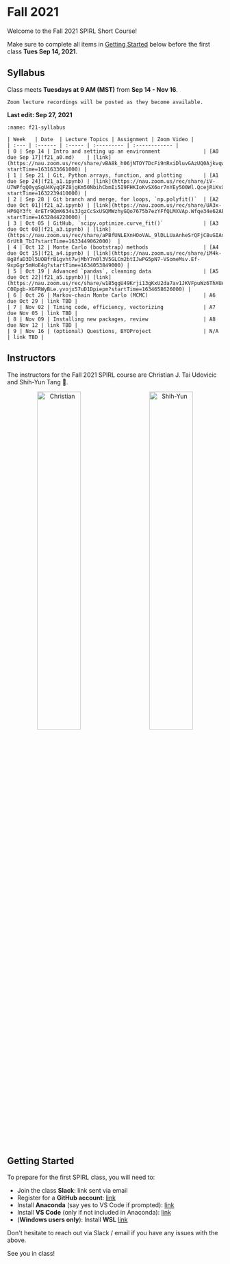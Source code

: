 # Fall 2021

Welcome to the Fall 2021 SPIRL Short Course!

Make sure to complete all items in [Getting Started](#getting-started) below before the first class **Tues Sep 14, 2021**.

## Syllabus

Class meets **Tuesdays at 9 AM (MST)** from **Sep 14 - Nov 16**.

```{note}
Zoom lecture recordings will be posted as they become available.
```

**Last edit: Sep 27, 2021**

```{table} Fall 2021 Syllabus (subject to change during the course)
:name: f21-syllabus

| Week   | Date  | Lecture Topics | Assignment | Zoom Video |
| :--- | :------ | :----- | :--------- | :------------ |
| 0 | Sep 14 | Intro and setting up an environment              | [A0 due Sep 17](f21_a0.md)    | [link](https://nau.zoom.us/rec/share/vBA8k_h06jNTOY7DcFi9nRxiDluvGAzUQ0AjkvqwvVY4KvFAe1bM7jsZzs9nNC8O.lyK3LmwOw3vy0Q6S?startTime=1631633661000) |
| 1 | Sep 21 | Git, Python arrays, function, and plotting       | [A1 due Sep 24](f21_a1.ipynb) | [link](https://nau.zoom.us/rec/share/iV-U7WPfgQ0ygSgU4KyqQFZ8jgKm50NbihCbmIi5I9FHKIoKvSX6or7nYEy5O0Wl.QcejRiKvXofl3_RJ?startTime=1632239410000) |
| 2 | Sep 28 | Git branch and merge, for loops, `np.polyfit()`  | [A2 due Oct 01](f21_a2.ipynb) | [link](https://nau.zoom.us/rec/share/UA3x-HP6QY3ft_4rETr9QmK634s3JgzCcSxUSQMWzhyGQo7675b7ezYFfQLMXVAp.Wfqe34e62ABZljqu?startTime=1632844220000) |
| 3 | Oct 05 | GitHub, `scipy.optimize.curve_fit()`             | [A3 due Oct 08](f21_a3.ipynb) | [link](https://nau.zoom.us/rec/share/aPBfUNLEXnHOoVAL_9lDLLUaAnheSrQFjC8uGIAd5DO0zQWKjEIASLKbHvnZd2M.nN3CYl-6rUtB_TbI?startTime=1633449062000)  |
| 4 | Oct 12 | Monte Carlo (bootstrap) methods                  | [A4 due Oct 15](f21_a4.ipynb) | [link](https://nau.zoom.us/rec/share/iM4k-8g8faD3Dl5UOBfrB1gvht7wjMbY7n0l3V5GLCm2btIJwPG5pN7-VSomeMsv.Ef-9xpGgr5mHoE4g?startTime=1634053849000) |
| 5 | Oct 19 | Advanced `pandas`, cleaning data                 | [A5 due Oct 22](f21_a5.ipynb))| [link](https://nau.zoom.us/rec/share/w185ggU49Krji13gKxU2da7av1JKVFpuWz6ThXUAxBbbfe1-C0Epgb-XGFRWyBLe.yvojx57uD1Dpiepm?startTime=1634658626000) |
| 6 | Oct 26 | Markov-chain Monte Carlo (MCMC)                  | A6 due Oct 29 | link TBD |
| 7 | Nov 02 | Timing code, efficiency, vectorizing             | A7 due Nov 05 | link TBD |
| 8 | Nov 09 | Installing new packages, review                  | A8 due Nov 12 | link TBD |
| 9 | Nov 16 | (optional) Questions, BYOProject                 | N/A | link TBD |
```

## Instructors

The instructors for the Fall 2021 SPIRL course are Christian J. Tai Udovicic and Shih-Yun Tang 👋.

<p align="center">
  <img alt="Christian" src="https://raw.githubusercontent.com/cjtu/spirl/master/spirl/images/instructors/christian.jpg" width="45%">
&nbsp; &nbsp; &nbsp; &nbsp;
  <img alt="Shih-Yun" src="https://raw.githubusercontent.com/cjtu/spirl/master/spirl/images/instructors/shih-yun.jpg" width="45%">
</p>

## Getting Started

To prepare for the first SPIRL class, you will need to:

- Join the class **Slack**: link sent via email
- Register for a **GitHub account**: [link](https://github.com/signup)
- Install **Anaconda** (say yes to VS Code if prompted): [link](https://www.anaconda.com/products/individual-d)
- Install **VS Code** (only if not included in Anaconda): [link](https://code.visualstudio.com/download)
- (**Windows users only**): Install **WSL** [link](https://docs.microsoft.com/en-us/windows/wsl/install-win10)

Don't hesitate to reach out via Slack / email if you have any issues with the above.

See you in class!
